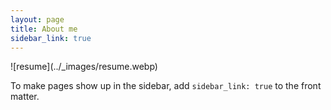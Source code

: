 ```yaml
---
layout: page
title: About me
sidebar_link: true
---
```


<p class="message">
 ![resume](../_images/resume.webp)
</p>

To make pages show up in the sidebar, add `sidebar_link: true` to the front
matter.
